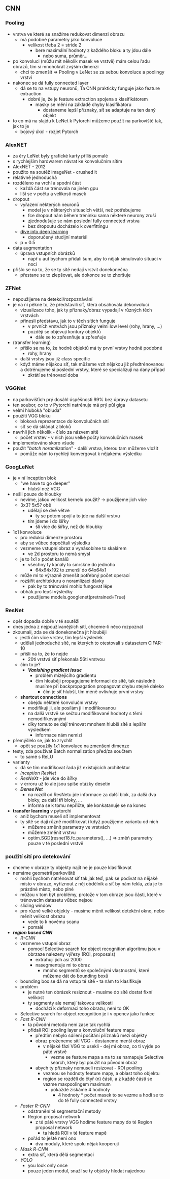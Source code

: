 ## CNN
### Pooling
- vrstva ve které se snažíme redukovat dimenzi obrazu
  - má podobné parametry jako konvoluce
      - velikost třeba 2 = stride 2
          - bere maximální hodnoty z každého bloku a ty jdou dále
              - nebo suma, průměr...
- po konvoluci (můžu mít několik masek ve vrstvě) mám celou řadu obrazů, tím si mnohokrát zvýším dimenzi
  - chci to zmenšit => Pooling
v LeNet se za sebou konvoluce a poolingy vrství
- nakonec se dá fully connected layer
  - dá se to na vstupy neuronů, Ta CNN prakticky funguje jako feature extraction
    - dobré je, že je feature extraction spojena s klasifikátorem
      - masky se mění na základě chyby klasifikátoru
        - dostaneme lepší příznaky, síť se adaptuje na ten daný objekt
- to co má na slajdu k LeNet k Pytorchi můžeme použít na parkoviště tak, jak to je
  - bojový úkol - rozjet Pytorch

### AlexNET
  - za éry LeNet byly grafické karty příliš pomalé
  - s rychlejším hardwarem návrat ke konvolučním sítím
  - AlexNET - 2012
  - použito na soutěž imageNet - crushed it
  - relativně jednoduchá
  - rozděleno na vrchí a spodní část
    - každá část se trénovala na jiném gpu
    - liší se v počtu a velikosti masek
  - dropout
    - vyřazení některých neuronů
      - model je v některých situacích větší, než potřebujeme
      - fce dropout nám během tréninku sama některé neurony zruší
      - zjednodušuje se nám poslední fully connected vrstva
      - bez dropoutu docházelo k overfittingu
    - [dive into deep learning](https://d2l.ai/)
      - doporučený studijní materiál
    - p = 0.5
  - data augmentation
    - úprava vstupních obrázků
      - např u aut bychom přidali šum, aby to nějak simulovalo situaci v noci
  - přišlo se na to, že se ty sítě nedají vrstvit donekonečna
    - přestane se to zlepšovat, ale dokonce se to zhoršuje

### ZFNet
  - nepoužijeme na detekci/rozpoznávání
  - je na ní pěkné to, že představili síť, která obsahovala dekonvoluci
    - vizualizace toho, jak ty příznaky/obraz vypadají v různých těch vrstvách
    - přinesli představu, jak to v těch sítích funguje
      - v prvních vrstvách jsou příznaky velmi low level (rohy, hrany, ...)
      - později se objevují kontury objektů
        - dále se to zpřesnňuje a zpřesňuje
  - (transfer learning)
    - přišlo se na to, že hodně objektů má ty první vrstvy hodně podobné
      - rohy, hrany
    - další vrstvy jsou již class specific
    - když máme nějakou síť, tak můžeme vzít nějakou již předtrénovanou a dotrénujeme si poslední vrstvy, které se specializují na daný případ
      - zkrátí se trénovací doba

### VGGNet
  - na parkovišťích prý dosáhl úspěšnosti 99% bez úpravy datasetu
  - ten soubor, co to v Pytorchi natrénuje má prý půl giga
  - velmi hluboká "obluda"
  - použití VGG bloku
    - bloková reprezentace do konvolučních sítí
    - síť se dá skládat z bloků
  - navrhli jich několik - číslo za názvem sítě
    - počet vrstev - v nich jsou velké počty konvolučních masek
  - implementováno skoro všude
  - použít "_batch noramlization_" - další vrstva, kterou tam můžeme vložit
    - pomůže nám to rychleji konvergovat k nějakému výsledku

### GoogLeNet
  - je v ní Inception blok
    - "we have to go deeper"
      - hlubší než VGG
  - nešli pouze do hloubky
    - nevíme, jakou velikost kernelu použít? -> použijeme jich více
    - 3x3? 5x5? obě
      - udělají se dvě větve
        - ty se potom spojí a to jde na další vrstvu
      - tím jdeme i do šířky
        - šli více do šířky, než do hloubky
  - 1x1 konvoluce
    -  pro redukci dimenze prostoru
      - aby se vůbec dopočítali výsledku
    - vezmeme vstupní obraz a vynásobíme to skalárem
      - ve 2d prostoru to nemá smysl
    - je to 1x1 x počet kanálů
      - všechny ty kanály to smrskne do jednoho
        - 64x64x192 to zmenší do 64x64x1
    - může mi to výrazně zmenšit potřebný počet operací
    - rozšířit architekturu o noramlizaci dávky
      - pak by to trénování mohlo fungovat lépe
    - obhák pro lepší výsledky
      - použijeme models.googlenet(pretrained=True)

### ResNet
  - opět dopadla dobře v té soutěži
  - dnes jedna z nejpoužívanějších sítí, chceme-li něco rozpoznat
  - zkoumali, zda se dá donekonečna jít hlouběji
    - jestli čím více vrstev, tím lepší výsledek
    - udělali jednoduché sítě, na kterých to otestovali s datasetem CIFAR-10
    - přišli na to, že to nejde
      - 20ti vrstvá síť překonala 56ti vrstvou
    - čím to je?
      - ___Vanishing gradient issue___
        - problém mizejícího gradientu
        - čím hlouběji propagujeme informaci do sítě, tak následně musíme při backpropagation propagovat chybu stejně daleko
          - čím je síť hlubší, tím méně ovlivňuje první vrstvy
    - __shortcut connections__
      - obejdu některé konvoluční vrstvy
      - modifikuji ji, ale posílám ji i modifikovanou
      - na další vrstvě se sečtou modifikované hodnoty s těmi nemodifikovanými
      - díky tomuto se dají trénovat mnohem hlubší sítě s lepším výsledkem
        - informace nám nemizí
  - přemýšlelo se, jak to zrychlit
    - opět se použily 1x1 konvoluce na zmenšení dimenze
  - testy, zda používat Batch normalization před/za součtem
    - to samé s ReLU
  - varianty
    - dá se tím modifikovat řada již existujících architektur
    - _Inception ResNet_
    - _ResNeXt_ - jde více do šířky
    - v erroru už to ale jsou spíše otázky desetin
    - ___Dense Net___
      - na rozdíl od ResNetu jde informace za další blok, za další dva bloky, za další tři bloky, ...
      - informa se k tomu nepřičte, ale konkatanuje se na konec
- __transfer learning__ v pytorchi
  - aniž bychom museli síť implementovat
  - ty sítě se dají různě modifikovat i když použijeme variantu od nich
    - můžeme změnit parametry ve vrstvách
    - můžeme změnit vrstvu
    - optim.SGD(resnet18.fc.parameters(), ...) => změň parametry pouze v té poslední vrstvě

### použití sítí pro detekování
- chceme v obraze ty objekty najít ne je pouze klasifikovat
- nemáme geometrii parkoviště
  - mohli bychom natrénovat síť tak jak teď, pak se podívat na nějaké místo v obraze, vyříznout z něj obdélník a síť by nám řekla, zda je to prázdné místo, nebo plné
  - můžou v tom být problémy, protože v tom obraze jsou části, které v trénovacím datasetu vůbec nejsou
  - sliding window
  - pro různě velké objekty - musíme měnit velikost detekční okno, nebo měnit velikost obrazu
    - vede to k novému scanu
    - pomalé
- ___region based CNN___
  - _R-CNN_
  - vezmeme vstupní obraz
    - pomocí Selective search for object recognition algoritmu jsou v obrzaze nalezeny výřezy (ROI, proposals)
      - extrahují jich asi 2000
      - nasegmentuje mi to obraz
        - mnoho segmentů se společnými vlastnostmi, které můžeme dát do bounding boxů
  - bounding box se dá na vstup té sítě - ta nám to klasifikuje
  - problém
    - je nutné ten obrázek resiznout - musíme do sítě dostat fixní velikost
    - ty segmenty ale nemají takovou velikosti
      - dochází k deformaci toho obrazu, není to OK
  - Selective search for object recognition je i v opencv jako funkce
  - _Fast R-CNN_
    - ta původní metoda není zase tak rychlá
    - přidali ROI pooling layer a konvoluční feature mapu
      - předtím nebylo sdílení počítání příznaků mezi objekty
      - obraz proženeme sítí VGG - dostaneme menší obraz
        - v nějaké fázi VGG to usekli - dej mi obraz, co ti vyjde po páté vrstvě
          - vezme se feature mapa a na to se namapuje Selective search, který byl použit na původní obraz
      - abych ty příznaky nemuseli resizovat - ROI pooling
        - vezmou se hodnoty feature mapy, a oblast toho objektu
        - region se rozdělí do čtyř (n) částí, a z každé části se vezme maxpoolingem maximum
          - pokaždé získáme 4 hodnoty
            - 4 hodnoty * počet masek
        to se vezme a hodí se to do té fully connected vrstvy
  - _Faster R-CNN_
    - odstranění té segmentační metody
    - Region proposal network
      - z té páté vrstvy VGG hodíme feature mapy do té Region proposal network
        - ta hledá ROI v té feature mapě
    - pořád to ještě není ono
      - dva moduly, které spolu nějak kooperují
  - _Mask R-CNN_
    - extra síť, která dělá segmentaci
  - _YOLO_
    - you look only once
    - pouze jeden modul, snaží se ty objekty hledat najednou
